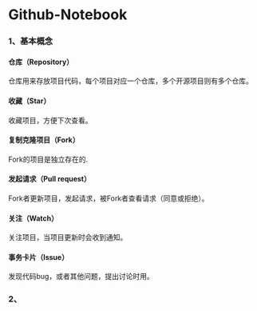# Github-Notebook
### 1、基本概念
#### 仓库（Repository）
仓库用来存放项目代码，每个项目对应一个仓库，多个开源项目则有多个仓库。
#### 收藏（Star）
收藏项目，方便下次查看。
#### 复制克隆项目（Fork）
Fork的项目是独立存在的.
#### 发起请求（Pull request）
Fork者更新项目，发起请求，被Fork者查看请求（同意或拒绝）。
#### 关注（Watch）
关注项目，当项目更新时会收到通知。
#### 事务卡片（Issue）
发现代码bug，或者其他问题，提出讨论时用。
### 2、
